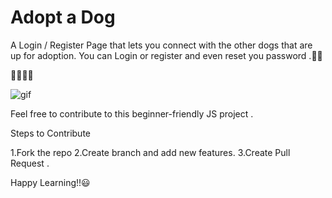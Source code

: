 # Adopt a Dog 

A Login / Register Page that lets you connect with the other dogs that are up for adoption. You can Login or register and even reset you password .🐾🐾

📌📌📌📌

![gif](https://github.com/BajraYeJoon/Adopt-Dog-Web-Page/blob/main/images/page.gif)


Feel free to contribute to this beginner-friendly JS project .

Steps to Contribute

1.Fork the repo
2.Create branch and add new features.
3.Create Pull Request .

Happy Learning!!😃
